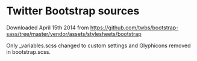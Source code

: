Twitter Bootstrap sources
=========================

Downloaded April 15th 2014 from
https://github.com/twbs/bootstrap-sass/tree/master/vendor/assets/stylesheets/bootstrap

Only _variables.scss changed to custom settings and Glyphicons removed in bootstrap.scss.

